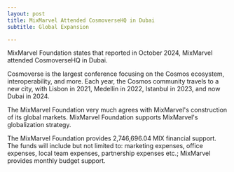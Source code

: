 ```yaml
---
layout: post
title: MixMarvel Attended CosmoverseHQ in Dubai 
subtitle: Global Expansion

---
```


MixMarvel Foundation states that reported in October 2024, MixMarvel attended CosmoverseHQ in Dubai.

Cosmoverse is the largest conference focusing on the Cosmos ecosystem, interoperability, and more. Each year, the Cosmos community travels to a new city, with Lisbon in 2021, Medellin in 2022, Istanbul in 2023, and now Dubai in 2024. 

The MixMarvel Foundation very much agrees with MixMarvel's construction of its global markets. MixMarvel Foundation supports MixMarvel's globalization strategy.

The MixMarvel Foundation provides 2,746,696.04 MIX financial support. The funds will include but not limited to: marketing expenses, office expenses, local team expenses, partnership expenses etc.; MixMarvel provides monthly budget support.

